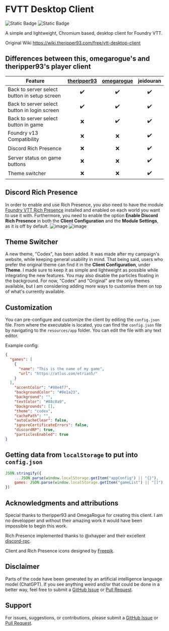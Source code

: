# FVTT Desktop Client
![Static Badge](https://img.shields.io/badge/Foundry%20Compatibility-v12%2Fv13-lightgreen)
![Static Badge](https://img.shields.io/badge/License-MIT-yellow)

A simple and lightweight, Chromium based, desktop client for Foundry VTT.

Original Wiki https://wiki.theripper93.com/free/vtt-desktop-client

## Differences between this, omegarogue's and theripper93's player client

| Feature                                      | [theripper93](https://github.com/theripper93/fvtt-player-client) | [omegarogue](https://github.com/OmegaRogue/fvtt-player-client) | jeidouran |
|----------------------------------------------|:----------------------------------------------------------------:|:--------------------------------------------------------------:|:---------:|
| Back to server select button in setup screen |                                ✔️                                |                               ✔️                              |    ✔️    |
| Back to server select button in login screen |                                ✔️                                |                               ✔️                              |    ✔️    |
| Back to server select button in game         |                                ❌                                |                               ✔️                              |    ✔️    |
| Foundry v13 Compatibility                    |                                ❌                                |                               ❌                              |    ✔️    |
| Discord Rich Presence                        |                                ❌                                |                               ❌                              |    ✔️    |
| Server status on game buttons                |                                ❌                                |                               ❌                              |    ✔️    |
| Theme switcher                               |                                ❌                                |                               ❌                              |    ✔️    |

## Discord Rich Presence

In order to enable and use Rich Presence, you also need to have the module [Foundry VTT Rich Presence](https://github.com/JeidoUran/fvtt-rich-presence) installed and enabled on each world you want to use it with. Furthermore, you need to enable the option **Enable Discord Rich Presence** in both the **Client Configuration** and the **Module Settings**, as it is off by default.
![image](https://github.com/user-attachments/assets/877fd3c7-f212-4b1e-8d6e-e5bfce7a2ce5)
![image](https://github.com/user-attachments/assets/aad94072-6e39-4138-88a0-28fbc687d02c)

## Theme Switcher

A new theme, "Codex", has been added. It was made after my campaign's website, while keeping general usability in mind. That being said, users who prefer the original theme can find it in the **Client Configuration**, under **Theme**. I made sure to keep it as simple and lightweight as possible while integrating the new features. You may also disable the particles floating in the background. For now, "Codex" and "Original" are the only themes available, but I am considering adding more ways to customise them on top of what's currently available.

## Customization

You can pre-configure and customize the client by editing the `config.json` file.
From where the executable is located,
you can find the `config.json` file by navigating to the `resources/app` folder.
You can edit the file with any text editor.

Example config:

```json
{
  "games": [
    {
      "name": "This is the name of my game",
      "url": "https://atlus.com/etrian5/"
    }
  ],
    "accentColor": "#98e4f7",
    "backgroundColor": "#0e1a23",
    "background": "",
    "textColor": "#88c0a9",
    "backgrounds": [],
    "theme": "codex",
    "cachePath": "",
    "autoCacheClear": false,
    "ignoreCertificateErrors": false,
    "discordRP": true,
    "particlesEnabled": true
}
```

## Getting data from `localStorage` to put into `config.json`

```js
JSON.stringify({
    ...JSON.parse(window.localStorage.getItem("appConfig") || "{}"),
    games: JSON.parse(window.localStorage.getItem("gameList") || "[]")
})
```

## Acknowledgments and attributions
Special thanks to theripper93 and OmegaRogue for creating this client. I am no developper and without their amazing work it would have been impossible to begin this work.

Rich Presence implemented thanks to @xhayper and their excellent [discord-rpc](https://www.npmjs.com/package/@xhayper/discord-rpc?activeTab=readme).

Client and Rich Presence icons designed by [Freepik](http://www.freepik.com/).

## Disclaimer

Parts of the code have been generated by an artificial intelligence language model (ChatGPT). If you see anything weird and/or that could be done in a better way, feel free to submit a [GitHub Issue](https://github.com/JeidoUran/fvtt-player-client/issues) or [Pull Request](https://github.com/JeidoUran/fvtt-player-client/pulls).

## Support

For issues, suggestions, or contributions, please submit a [GitHub Issue](https://github.com/JeidoUran/fvtt-player-client/issues) or [Pull Request](https://github.com/JeidoUran/fvtt-player-client/pulls).
